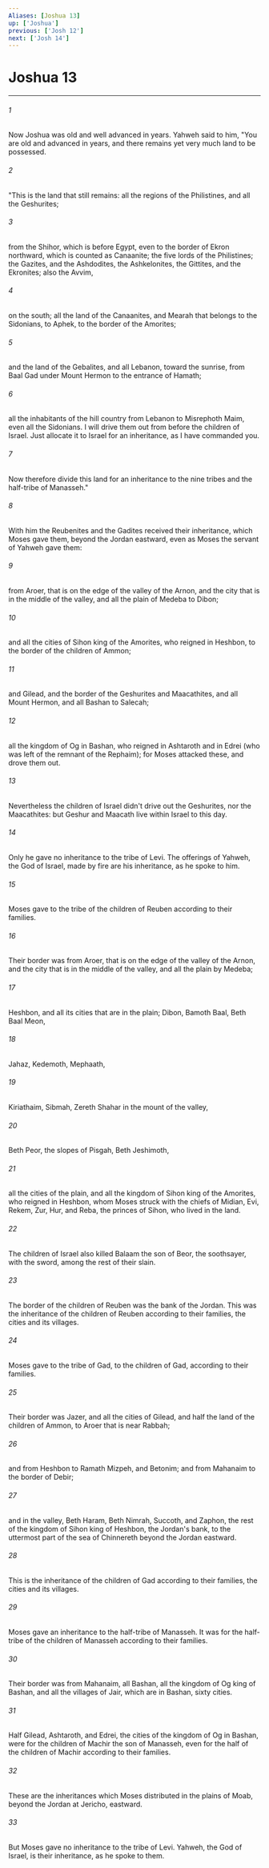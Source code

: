 ```yaml
---
Aliases: [Joshua 13]
up: ['Joshua']
previous: ['Josh 12']
next: ['Josh 14']
---
```

# Joshua 13
***





###### 1 

Now Joshua was old and well advanced in years. Yahweh said to him, "You are old and advanced in years, and there remains yet very much land to be possessed. 



###### 2 

"This is the land that still remains: all the regions of the Philistines, and all the Geshurites; 



###### 3 

from the Shihor, which is before Egypt, even to the border of Ekron northward, which is counted as Canaanite; the five lords of the Philistines; the Gazites, and the Ashdodites, the Ashkelonites, the Gittites, and the Ekronites; also the Avvim, 



###### 4 

on the south; all the land of the Canaanites, and Mearah that belongs to the Sidonians, to Aphek, to the border of the Amorites; 



###### 5 

and the land of the Gebalites, and all Lebanon, toward the sunrise, from Baal Gad under Mount Hermon to the entrance of Hamath; 



###### 6 

all the inhabitants of the hill country from Lebanon to Misrephoth Maim, even all the Sidonians. I will drive them out from before the children of Israel. Just allocate it to Israel for an inheritance, as I have commanded you. 



###### 7 

Now therefore divide this land for an inheritance to the nine tribes and the half-tribe of Manasseh." 



###### 8 

With him the Reubenites and the Gadites received their inheritance, which Moses gave them, beyond the Jordan eastward, even as Moses the servant of Yahweh gave them: 



###### 9 

from Aroer, that is on the edge of the valley of the Arnon, and the city that is in the middle of the valley, and all the plain of Medeba to Dibon; 



###### 10 

and all the cities of Sihon king of the Amorites, who reigned in Heshbon, to the border of the children of Ammon; 



###### 11 

and Gilead, and the border of the Geshurites and Maacathites, and all Mount Hermon, and all Bashan to Salecah; 



###### 12 

all the kingdom of Og in Bashan, who reigned in Ashtaroth and in Edrei (who was left of the remnant of the Rephaim); for Moses attacked these, and drove them out. 



###### 13 

Nevertheless the children of Israel didn't drive out the Geshurites, nor the Maacathites: but Geshur and Maacath live within Israel to this day. 



###### 14 

Only he gave no inheritance to the tribe of Levi. The offerings of Yahweh, the God of Israel, made by fire are his inheritance, as he spoke to him. 



###### 15 

Moses gave to the tribe of the children of Reuben according to their families. 



###### 16 

Their border was from Aroer, that is on the edge of the valley of the Arnon, and the city that is in the middle of the valley, and all the plain by Medeba; 



###### 17 

Heshbon, and all its cities that are in the plain; Dibon, Bamoth Baal, Beth Baal Meon, 



###### 18 

Jahaz, Kedemoth, Mephaath, 



###### 19 

Kiriathaim, Sibmah, Zereth Shahar in the mount of the valley, 



###### 20 

Beth Peor, the slopes of Pisgah, Beth Jeshimoth, 



###### 21 

all the cities of the plain, and all the kingdom of Sihon king of the Amorites, who reigned in Heshbon, whom Moses struck with the chiefs of Midian, Evi, Rekem, Zur, Hur, and Reba, the princes of Sihon, who lived in the land. 



###### 22 

The children of Israel also killed Balaam the son of Beor, the soothsayer, with the sword, among the rest of their slain. 



###### 23 

The border of the children of Reuben was the bank of the Jordan. This was the inheritance of the children of Reuben according to their families, the cities and its villages. 



###### 24 

Moses gave to the tribe of Gad, to the children of Gad, according to their families. 



###### 25 

Their border was Jazer, and all the cities of Gilead, and half the land of the children of Ammon, to Aroer that is near Rabbah; 



###### 26 

and from Heshbon to Ramath Mizpeh, and Betonim; and from Mahanaim to the border of Debir; 



###### 27 

and in the valley, Beth Haram, Beth Nimrah, Succoth, and Zaphon, the rest of the kingdom of Sihon king of Heshbon, the Jordan's bank, to the uttermost part of the sea of Chinnereth beyond the Jordan eastward. 



###### 28 

This is the inheritance of the children of Gad according to their families, the cities and its villages. 



###### 29 

Moses gave an inheritance to the half-tribe of Manasseh. It was for the half-tribe of the children of Manasseh according to their families. 



###### 30 

Their border was from Mahanaim, all Bashan, all the kingdom of Og king of Bashan, and all the villages of Jair, which are in Bashan, sixty cities. 



###### 31 

Half Gilead, Ashtaroth, and Edrei, the cities of the kingdom of Og in Bashan, were for the children of Machir the son of Manasseh, even for the half of the children of Machir according to their families. 



###### 32 

These are the inheritances which Moses distributed in the plains of Moab, beyond the Jordan at Jericho, eastward. 



###### 33 

But Moses gave no inheritance to the tribe of Levi. Yahweh, the God of Israel, is their inheritance, as he spoke to them.

